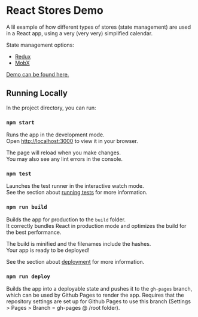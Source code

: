 # React Stores Demo

A lil example of how different types of stores (state management) are used in a React app, using a very (very very) simplified calendar.

State management options:

-   [Redux](https://redux.js.org/)
-   [MobX](https://mobx.js.org/README.html)

[Demo can be found here.](https://eeyan14.github.io/react-stores-demo/)

## Running Locally

In the project directory, you can run:

### `npm start`

Runs the app in the development mode.\
Open [http://localhost:3000](http://localhost:3000) to view it in your browser.

The page will reload when you make changes.\
You may also see any lint errors in the console.

### `npm test`

Launches the test runner in the interactive watch mode.\
See the section about [running tests](https://facebook.github.io/create-react-app/docs/running-tests) for more information.

### `npm run build`

Builds the app for production to the `build` folder.\
It correctly bundles React in production mode and optimizes the build for the best performance.

The build is minified and the filenames include the hashes.\
Your app is ready to be deployed!

See the section about [deployment](https://facebook.github.io/create-react-app/docs/deployment) for more information.

### `npm run deploy`

Builds the app into a deployable state and pushes it to the `gh-pages` branch, which can be used by Github Pages to render the app. Requires that the repository settings are set up for Github Pages to use this branch (Settings > Pages > Branch = gh-pages @ /root folder).
